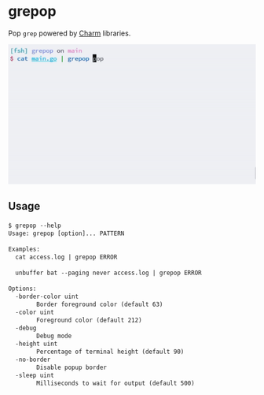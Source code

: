 # grepop

Pop `grep` powered by [Charm](https://github.com/charmbracelet) libraries.

![preview](./preview.gif)

## Usage

```plaintext
$ grepop --help
Usage: grepop [option]... PATTERN

Examples:
  cat access.log | grepop ERROR

  unbuffer bat --paging never access.log | grepop ERROR

Options:
  -border-color uint
        Border foreground color (default 63)
  -color uint
        Foreground color (default 212)
  -debug
        Debug mode
  -height uint
        Percentage of terminal height (default 90)
  -no-border
        Disable popup border
  -sleep uint
        Milliseconds to wait for output (default 500)
```
